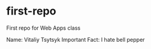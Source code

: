 # first-repo
First repo for Web Apps class

Name: Vitaliy Tsytsyk
Important Fact: I hate bell pepper
